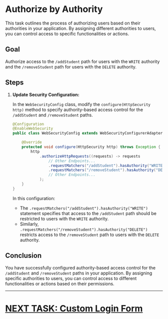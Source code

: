 # Authorize by Authority

This task outlines the process of authorizing users based on their authorities in your application. By assigning different authorities to users, you can control access to specific functionalities or actions.

## Goal

Authorize access to the `/addStudent` path for users with the `WRITE` authority and the `/removeStudent` path for users with the `DELETE` authority.

## Steps

1. **Update Security Configuration:**

   In the `WebSecurityConfig` class, modify the `configure(HttpSecurity http)` method to specify authority-based access control for the `/addStudent` and `/removeStudent` paths.

   ```java
   @Configuration
   @EnableWebSecurity
   public class WebSecurityConfig extends WebSecurityConfigurerAdapter {

       @Override
       protected void configure(HttpSecurity http) throws Exception {
           http
               .authorizeHttpRequests((requests) -> requests
                   // Other Endpoints...
                   .requestMatchers("/addStudent").hasAuthority("WRITE")
                   .requestMatchers("/removeStudent").hasAuthority("DELETE")
                   // Other Endpoints...
               );
       }
   }
   ```

   In this configuration:
    - The `.requestMatchers("/addStudent").hasAuthority("WRITE")` statement specifies that access to the `/addStudent` path should be restricted to users with the `WRITE` authority.
    - Similarly, `.requestMatchers("/removeStudent").hasAuthority("DELETE")` restricts access to the `/removeStudent` path to users with the `DELETE` authority.

## Conclusion

You have successfully configured authority-based access control for the `/addStudent` and `/removeStudent` paths in your application. By assigning specific authorities to users, you can control access to different functionalities or actions based on their permissions.

---

# [NEXT TASK: Custom Login Form](custom-login-form.md)